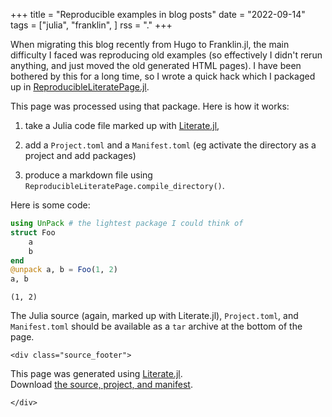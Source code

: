 +++
title = "Reproducible examples in blog posts"
date = "2022-09-14"
tags = ["julia", "franklin", ]
rss = "."
+++

When migrating this blog recently from Hugo to Franklin.jl, the main difficulty I faced was reproducing old examples (so effectively I didn't rerun anything, and just moved the old generated HTML pages). I have been bothered by this for a long time, so I wrote a quick hack which I packaged up in [ReproducibleLiteratePage.jl](https://github.com/tpapp/ReproducibleLiteratePage.jl).

This page was processed using that package. Here is how it works:

1. take a Julia code file marked up with [Literate.jl](https://fredrikekre.github.io/Literate.jl/),

2. add a `Project.toml` and a `Manifest.toml` (eg activate the directory as a project and add packages)

3. produce a markdown file using `ReproducibleLiteratePage.compile_directory()`.

Here is some code:

````julia
using UnPack # the lightest package I could think of
struct Foo
    a
    b
end
@unpack a, b = Foo(1, 2)
a, b
````

````
(1, 2)
````

The Julia source (again, marked up with Literate.jl), `Project.toml`, and `Manifest.toml`
should be available as a `tar` archive at the bottom of the page.

~~~
<div class="source_footer">
~~~
This page was generated using [Literate.jl](https://github.com/fredrikekre/Literate.jl).\
Download [the source, project, and manifest](09-14-reproducible-examples_source.tar).
~~~
</div>
~~~
